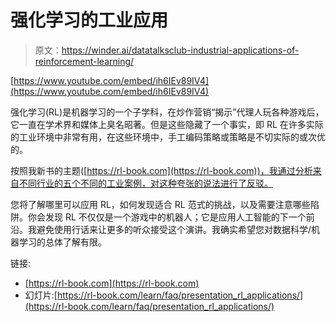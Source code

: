 # 强化学习的工业应用

> 原文：<https://winder.ai/datatalksclub-industrial-applications-of-reinforcement-learning/>

[https://www.youtube.com/embed/ih6IEv89IV4](https://www.youtube.com/embed/ih6IEv89IV4)

强化学习(RL)是机器学习的一个子学科，在炒作营销“揭示”代理人玩各种游戏后，它一直在学术界和媒体上臭名昭著。但是这些隐藏了一个事实，即 RL 在许多实际的工业环境中非常有用，在这些环境中，手工编码策略或策略是不切实际的或次优的。

按照我新书的主题([https://rl-book.com](https://rl-book.com))，我通过分析来自不同行业的五个不同的工业案例，对这种夸张的说法进行了反驳。

您将了解哪里可以应用 RL，如何发现适合 RL 范式的挑战，以及需要注意哪些陷阱。你会发现 RL 不仅仅是一个游戏中的机器人；它是应用人工智能的下一个前沿。我避免使用行话来让更多的听众接受这个演讲。我确实希望您对数据科学/机器学习的总体了解有限。

链接:

*   [https://rl-book.com](https://rl-book.com)
*   幻灯片:[https://rl-book.com/learn/faq/presentation_rl_applications/](https://rl-book.com/learn/faq/presentation_rl_applications/)